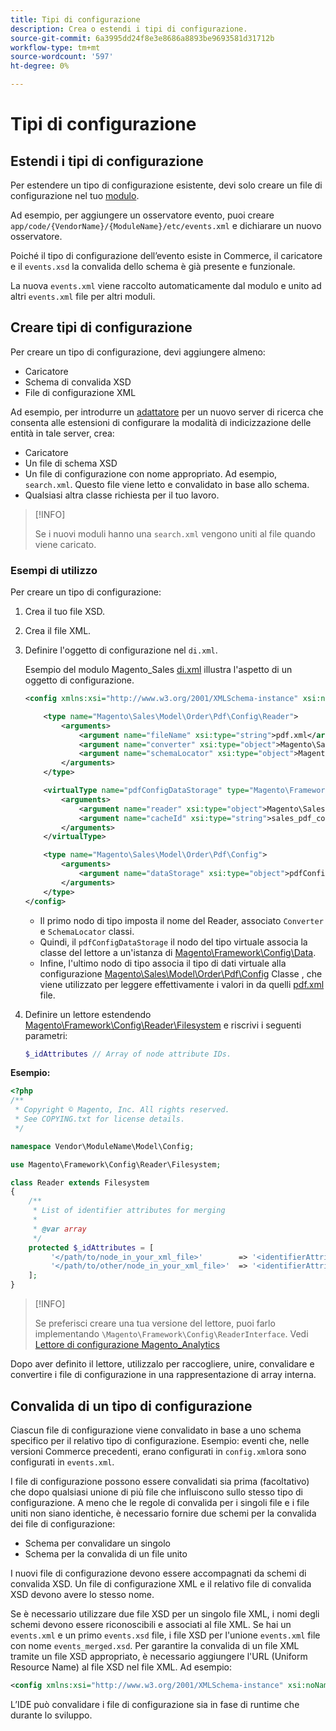 ```yaml
---
title: Tipi di configurazione
description: Crea o estendi i tipi di configurazione.
source-git-commit: 6a3995dd24f8e3e8686a8893be9693581d31712b
workflow-type: tm+mt
source-wordcount: '597'
ht-degree: 0%

---
```



# Tipi di configurazione

## Estendi i tipi di configurazione

Per estendere un tipo di configurazione esistente, devi solo creare un file di configurazione nel tuo [modulo](https://glossary.magento.com/module).

Ad esempio, per aggiungere un osservatore evento, puoi creare `app/code/{VendorName}/{ModuleName}/etc/events.xml` e dichiarare un nuovo osservatore.

Poiché il tipo di configurazione dell’evento esiste in Commerce, il caricatore e il `events.xsd` la convalida dello schema è già presente e funzionale.

La nuova `events.xml` viene raccolto automaticamente dal modulo e unito ad altri `events.xml` file per altri moduli.

## Creare tipi di configurazione

Per creare un tipo di configurazione, devi aggiungere almeno:

- Caricatore
- Schema di convalida XSD
- File di configurazione XML

Ad esempio, per introdurre un [adattatore](https://glossary.magento.com/adapter) per un nuovo server di ricerca che consenta alle estensioni di configurare la modalità di indicizzazione delle entità in tale server, crea:

- Caricatore
- Un file di schema XSD
- Un file di configurazione con nome appropriato. Ad esempio, `search.xml`. Questo file viene letto e convalidato in base allo schema.
- Qualsiasi altra classe richiesta per il tuo lavoro.

>[!INFO]
>
>Se i nuovi moduli hanno una `search.xml` vengono uniti al file quando viene caricato.

### Esempi di utilizzo

Per creare un tipo di configurazione:

1. Crea il tuo file XSD.
1. Crea il file XML.
1. Definire l&#39;oggetto di configurazione nel `di.xml`.

   Esempio del modulo Magento_Sales [di.xml](https://github.com/magento/magento2/blob/2.4/app/code/Magento/Sales/etc/di.xml) illustra l&#39;aspetto di un oggetto di configurazione.

   ```xml
   <config xmlns:xsi="http://www.w3.org/2001/XMLSchema-instance" xsi:noNamespaceSchemaLocation="urn:magento:framework:ObjectManager/etc/config.xsd">
   
       <type name="Magento\Sales\Model\Order\Pdf\Config\Reader">
           <arguments>
               <argument name="fileName" xsi:type="string">pdf.xml</argument>
               <argument name="converter" xsi:type="object">Magento\Sales\Model\Order\Pdf\Config\Converter</argument>
               <argument name="schemaLocator" xsi:type="object">Magento\Sales\Model\Order\Pdf\Config\SchemaLocator</argument>
           </arguments>
       </type>
   
       <virtualType name="pdfConfigDataStorage" type="Magento\Framework\Config\Data">
           <arguments>
               <argument name="reader" xsi:type="object">Magento\Sales\Model\Order\Pdf\Config\Reader</argument>
               <argument name="cacheId" xsi:type="string">sales_pdf_config</argument>
           </arguments>
       </virtualType>
   
       <type name="Magento\Sales\Model\Order\Pdf\Config">
           <arguments>
               <argument name="dataStorage" xsi:type="object">pdfConfigDataStorage</argument>
           </arguments>
       </type>
   </config>
   ```

   - Il primo nodo di tipo imposta il nome del Reader, associato `Converter` e `SchemaLocator` classi.
   - Quindi, il `pdfConfigDataStorage` il nodo del tipo virtuale associa la classe del lettore a un&#39;istanza di [Magento\Framework\Config\Data](https://github.com/magento/magento2/blob/2.4/lib/internal/Magento/Framework/Config/Data.php).
   - Infine, l&#39;ultimo nodo di tipo associa il tipo di dati virtuale alla configurazione [Magento\Sales\Model\Order\Pdf\Config](https://github.com/magento/magento2/blob/2.4/app/code/Magento/Sales/Model/Order/Pdf/Config.php) Classe , che viene utilizzato per leggere effettivamente i valori in da quelli [pdf.xml](https://github.com/magento/magento2/blob/2.4/app/code/Magento/Sales/etc/pdf.xml) file.

1. Definire un lettore estendendo [Magento\Framework\Config\Reader\Filesystem](https://github.com/magento/magento2/blob/2.4/lib/internal/Magento/Framework/Config/Reader/Filesystem.php) e riscrivi i seguenti parametri:

   ```php
   $_idAttributes // Array of node attribute IDs.
   ```

**Esempio:**

```php
<?php
/**
 * Copyright © Magento, Inc. All rights reserved.
 * See COPYING.txt for license details.
 */

namespace Vendor\ModuleName\Model\Config;

use Magento\Framework\Config\Reader\Filesystem;

class Reader extends Filesystem
{
    /**
     * List of identifier attributes for merging
     *
     * @var array
     */
    protected $_idAttributes = [
         '</path/to/node_in_your_xml_file>'        => '<identifierAttributeName>',
         '</path/to/other/node_in_your_xml_file>'  => '<identifierAttributeName>',
    ];
}
```

>[!INFO]
>
>Se preferisci creare una tua versione del lettore, puoi farlo implementando `\Magento\Framework\Config\ReaderInterface`. Vedi [Lettore di configurazione Magento_Analytics](https://github.com/magento/magento2/blob/2.4/app/code/Magento/Analytics/ReportXml/Config/Reader.php)

Dopo aver definito il lettore, utilizzalo per raccogliere, unire, convalidare e convertire i file di configurazione in una rappresentazione di array interna.

## Convalida di un tipo di configurazione

Ciascun file di configurazione viene convalidato in base a uno schema specifico per il relativo tipo di configurazione. Esempio: eventi che, nelle versioni Commerce precedenti, erano configurati in `config.xml`ora sono configurati in `events.xml`.

I file di configurazione possono essere convalidati sia prima (facoltativo) che dopo qualsiasi unione di più file che influiscono sullo stesso tipo di configurazione. A meno che le regole di convalida per i singoli file e i file uniti non siano identiche, è necessario fornire due schemi per la convalida dei file di configurazione:

- Schema per convalidare un singolo
- Schema per la convalida di un file unito

I nuovi file di configurazione devono essere accompagnati da schemi di convalida XSD. Un file di configurazione XML e il relativo file di convalida XSD devono avere lo stesso nome.

Se è necessario utilizzare due file XSD per un singolo file XML, i nomi degli schemi devono essere riconoscibili e associati al file XML.
Se hai un `events.xml` e un primo `events.xsd` file, i file XSD per l&#39;unione `events.xml` file con nome `events_merged.xsd`.
Per garantire la convalida di un file XML tramite un file XSD appropriato, è necessario aggiungere l&#39;URL (Uniform Resource Name) al file XSD nel file XML. Ad esempio:

```xml
<config xmlns:xsi="http://www.w3.org/2001/XMLSchema-instance" xsi:noNamespaceSchemaLocation="urn:magento:framework:ObjectManager:etc/config.xsd">
```

L’IDE può convalidare i file di configurazione sia in fase di runtime che durante lo sviluppo.

